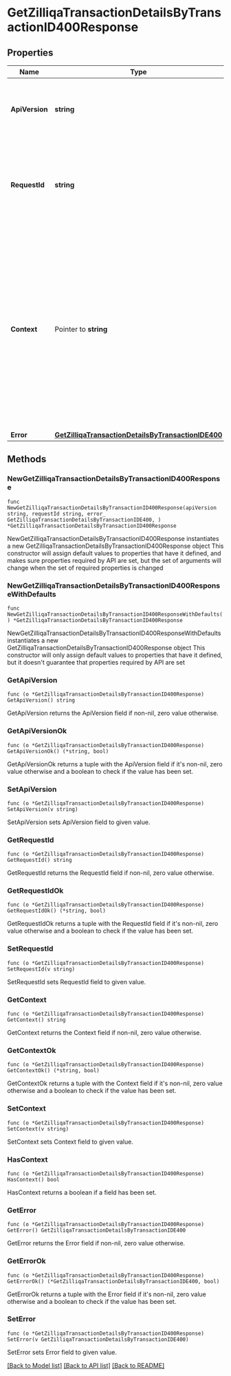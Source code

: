 # GetZilliqaTransactionDetailsByTransactionID400Response

## Properties

Name | Type | Description | Notes
------------ | ------------- | ------------- | -------------
**ApiVersion** | **string** | Specifies the version of the API that incorporates this endpoint. | 
**RequestId** | **string** | Defines the ID of the request. The &#x60;requestId&#x60; is generated by Crypto APIs and it&#39;s unique for every request. | 
**Context** | Pointer to **string** | In batch situations the user can use the context to correlate responses with requests. This property is present regardless of whether the response was successful or returned as an error. &#x60;context&#x60; is specified by the user. | [optional] 
**Error** | [**GetZilliqaTransactionDetailsByTransactionIDE400**](GetZilliqaTransactionDetailsByTransactionIDE400.md) |  | 

## Methods

### NewGetZilliqaTransactionDetailsByTransactionID400Response

`func NewGetZilliqaTransactionDetailsByTransactionID400Response(apiVersion string, requestId string, error_ GetZilliqaTransactionDetailsByTransactionIDE400, ) *GetZilliqaTransactionDetailsByTransactionID400Response`

NewGetZilliqaTransactionDetailsByTransactionID400Response instantiates a new GetZilliqaTransactionDetailsByTransactionID400Response object
This constructor will assign default values to properties that have it defined,
and makes sure properties required by API are set, but the set of arguments
will change when the set of required properties is changed

### NewGetZilliqaTransactionDetailsByTransactionID400ResponseWithDefaults

`func NewGetZilliqaTransactionDetailsByTransactionID400ResponseWithDefaults() *GetZilliqaTransactionDetailsByTransactionID400Response`

NewGetZilliqaTransactionDetailsByTransactionID400ResponseWithDefaults instantiates a new GetZilliqaTransactionDetailsByTransactionID400Response object
This constructor will only assign default values to properties that have it defined,
but it doesn't guarantee that properties required by API are set

### GetApiVersion

`func (o *GetZilliqaTransactionDetailsByTransactionID400Response) GetApiVersion() string`

GetApiVersion returns the ApiVersion field if non-nil, zero value otherwise.

### GetApiVersionOk

`func (o *GetZilliqaTransactionDetailsByTransactionID400Response) GetApiVersionOk() (*string, bool)`

GetApiVersionOk returns a tuple with the ApiVersion field if it's non-nil, zero value otherwise
and a boolean to check if the value has been set.

### SetApiVersion

`func (o *GetZilliqaTransactionDetailsByTransactionID400Response) SetApiVersion(v string)`

SetApiVersion sets ApiVersion field to given value.


### GetRequestId

`func (o *GetZilliqaTransactionDetailsByTransactionID400Response) GetRequestId() string`

GetRequestId returns the RequestId field if non-nil, zero value otherwise.

### GetRequestIdOk

`func (o *GetZilliqaTransactionDetailsByTransactionID400Response) GetRequestIdOk() (*string, bool)`

GetRequestIdOk returns a tuple with the RequestId field if it's non-nil, zero value otherwise
and a boolean to check if the value has been set.

### SetRequestId

`func (o *GetZilliqaTransactionDetailsByTransactionID400Response) SetRequestId(v string)`

SetRequestId sets RequestId field to given value.


### GetContext

`func (o *GetZilliqaTransactionDetailsByTransactionID400Response) GetContext() string`

GetContext returns the Context field if non-nil, zero value otherwise.

### GetContextOk

`func (o *GetZilliqaTransactionDetailsByTransactionID400Response) GetContextOk() (*string, bool)`

GetContextOk returns a tuple with the Context field if it's non-nil, zero value otherwise
and a boolean to check if the value has been set.

### SetContext

`func (o *GetZilliqaTransactionDetailsByTransactionID400Response) SetContext(v string)`

SetContext sets Context field to given value.

### HasContext

`func (o *GetZilliqaTransactionDetailsByTransactionID400Response) HasContext() bool`

HasContext returns a boolean if a field has been set.

### GetError

`func (o *GetZilliqaTransactionDetailsByTransactionID400Response) GetError() GetZilliqaTransactionDetailsByTransactionIDE400`

GetError returns the Error field if non-nil, zero value otherwise.

### GetErrorOk

`func (o *GetZilliqaTransactionDetailsByTransactionID400Response) GetErrorOk() (*GetZilliqaTransactionDetailsByTransactionIDE400, bool)`

GetErrorOk returns a tuple with the Error field if it's non-nil, zero value otherwise
and a boolean to check if the value has been set.

### SetError

`func (o *GetZilliqaTransactionDetailsByTransactionID400Response) SetError(v GetZilliqaTransactionDetailsByTransactionIDE400)`

SetError sets Error field to given value.



[[Back to Model list]](../README.md#documentation-for-models) [[Back to API list]](../README.md#documentation-for-api-endpoints) [[Back to README]](../README.md)


